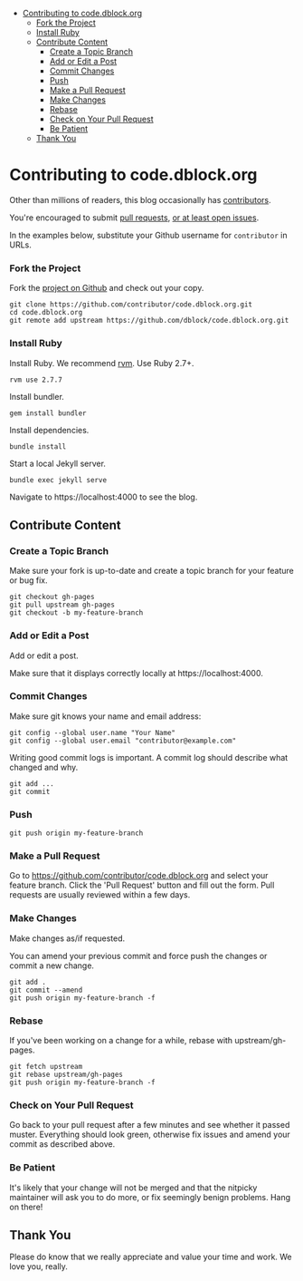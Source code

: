 - [Contributing to code.dblock.org](#contributing-to-codedblockorg)
    - [Fork the Project](#fork-the-project)
    - [Install Ruby](#install-ruby)
  - [Contribute Content](#contribute-content)
    - [Create a Topic Branch](#create-a-topic-branch)
    - [Add or Edit a Post](#add-or-edit-a-post)
    - [Commit Changes](#commit-changes)
    - [Push](#push)
    - [Make a Pull Request](#make-a-pull-request)
    - [Make Changes](#make-changes)
    - [Rebase](#rebase)
    - [Check on Your Pull Request](#check-on-your-pull-request)
    - [Be Patient](#be-patient)
  - [Thank You](#thank-you)

# Contributing to code.dblock.org

Other than millions of readers, this blog occasionally has [contributors](https://github.com/dblock/code.dblock.org/graphs/contributors).

You're encouraged to submit [pull requests](https://github.com/dblock/code.dblock.org/pulls), [or at least open issues](https://github.com/dblock/code.dblock.org/issues).

In the examples below, substitute your Github username for `contributor` in URLs.

### Fork the Project

Fork the [project on Github](https://github.com/dblock/code.dblock.org) and check out your copy.

```
git clone https://github.com/contributor/code.dblock.org.git
cd code.dblock.org
git remote add upstream https://github.com/dblock/code.dblock.org.git
```

### Install Ruby

Install Ruby. We recommend [rvm](https://rvm.io/). Use Ruby 2.7+.

```
rvm use 2.7.7
```

Install bundler.

```
gem install bundler
```

Install dependencies.

```
bundle install
```

Start a local Jekyll server.

```
bundle exec jekyll serve 
```

Navigate to https://localhost:4000 to see the blog.

## Contribute Content

### Create a Topic Branch

Make sure your fork is up-to-date and create a topic branch for your feature or bug fix.

```
git checkout gh-pages
git pull upstream gh-pages
git checkout -b my-feature-branch
```

### Add or Edit a Post

Add or edit a post.

Make sure that it displays correctly locally at https://localhost:4000.

### Commit Changes

Make sure git knows your name and email address:

```
git config --global user.name "Your Name"
git config --global user.email "contributor@example.com"
```

Writing good commit logs is important. A commit log should describe what changed and why.

```
git add ...
git commit
```

### Push

```
git push origin my-feature-branch
```

### Make a Pull Request

Go to https://github.com/contributor/code.dblock.org and select your feature branch. Click the 'Pull Request' button and fill out the form. Pull requests are usually reviewed within a few days.

### Make Changes

Make changes as/if requested.

You can amend your previous commit and force push the changes or commit a new change.

```
git add .
git commit --amend
git push origin my-feature-branch -f
```

### Rebase

If you've been working on a change for a while, rebase with upstream/gh-pages.

```
git fetch upstream
git rebase upstream/gh-pages
git push origin my-feature-branch -f
```

### Check on Your Pull Request

Go back to your pull request after a few minutes and see whether it passed muster. Everything should look green, otherwise fix issues and amend your commit as described above.

### Be Patient

It's likely that your change will not be merged and that the nitpicky maintainer will ask you to do more, or fix seemingly benign problems. Hang on there!

## Thank You

Please do know that we really appreciate and value your time and work. We love you, really.
